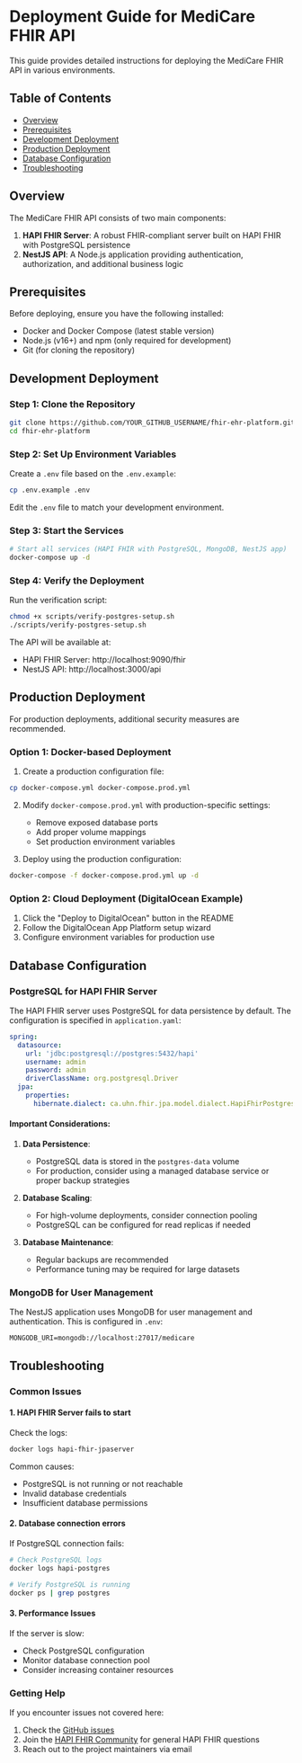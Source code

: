 # Deployment Guide for MediCare FHIR API

This guide provides detailed instructions for deploying the MediCare FHIR API in various environments.

## Table of Contents

- [Overview](#overview)
- [Prerequisites](#prerequisites)
- [Development Deployment](#development-deployment)
- [Production Deployment](#production-deployment)
- [Database Configuration](#database-configuration)
- [Troubleshooting](#troubleshooting)

## Overview

The MediCare FHIR API consists of two main components:

1. **HAPI FHIR Server**: A robust FHIR-compliant server built on HAPI FHIR with PostgreSQL persistence
2. **NestJS API**: A Node.js application providing authentication, authorization, and additional business logic

## Prerequisites

Before deploying, ensure you have the following installed:

- Docker and Docker Compose (latest stable version)
- Node.js (v16+) and npm (only required for development)
- Git (for cloning the repository)

## Development Deployment

### Step 1: Clone the Repository

```bash
git clone https://github.com/YOUR_GITHUB_USERNAME/fhir-ehr-platform.git
cd fhir-ehr-platform
```

### Step 2: Set Up Environment Variables

Create a `.env` file based on the `.env.example`:

```bash
cp .env.example .env
```

Edit the `.env` file to match your development environment.

### Step 3: Start the Services

```bash
# Start all services (HAPI FHIR with PostgreSQL, MongoDB, NestJS app)
docker-compose up -d
```

### Step 4: Verify the Deployment

Run the verification script:

```bash
chmod +x scripts/verify-postgres-setup.sh
./scripts/verify-postgres-setup.sh
```

The API will be available at:
- HAPI FHIR Server: http://localhost:9090/fhir
- NestJS API: http://localhost:3000/api

## Production Deployment

For production deployments, additional security measures are recommended.

### Option 1: Docker-based Deployment

1. Create a production configuration file:

```bash
cp docker-compose.yml docker-compose.prod.yml
```

2. Modify `docker-compose.prod.yml` with production-specific settings:
   - Remove exposed database ports
   - Add proper volume mappings
   - Set production environment variables

3. Deploy using the production configuration:

```bash
docker-compose -f docker-compose.prod.yml up -d
```

### Option 2: Cloud Deployment (DigitalOcean Example)

1. Click the "Deploy to DigitalOcean" button in the README
2. Follow the DigitalOcean App Platform setup wizard
3. Configure environment variables for production use

## Database Configuration

### PostgreSQL for HAPI FHIR Server

The HAPI FHIR server uses PostgreSQL for data persistence by default. The configuration is specified in `application.yaml`:

```yaml
spring:
  datasource:
    url: 'jdbc:postgresql://postgres:5432/hapi'
    username: admin
    password: admin
    driverClassName: org.postgresql.Driver
  jpa:
    properties:
      hibernate.dialect: ca.uhn.fhir.jpa.model.dialect.HapiFhirPostgresDialect
```

#### Important Considerations:

1. **Data Persistence**: 
   - PostgreSQL data is stored in the `postgres-data` volume
   - For production, consider using a managed database service or proper backup strategies

2. **Database Scaling**:
   - For high-volume deployments, consider connection pooling
   - PostgreSQL can be configured for read replicas if needed

3. **Database Maintenance**:
   - Regular backups are recommended
   - Performance tuning may be required for large datasets

### MongoDB for User Management

The NestJS application uses MongoDB for user management and authentication. This is configured in `.env`:

```
MONGODB_URI=mongodb://localhost:27017/medicare
```

## Troubleshooting

### Common Issues

#### 1. HAPI FHIR Server fails to start

Check the logs:
```bash
docker logs hapi-fhir-jpaserver
```

Common causes:
- PostgreSQL is not running or not reachable
- Invalid database credentials
- Insufficient database permissions

#### 2. Database connection errors

If PostgreSQL connection fails:
```bash
# Check PostgreSQL logs
docker logs hapi-postgres

# Verify PostgreSQL is running
docker ps | grep postgres
```

#### 3. Performance Issues

If the server is slow:
- Check PostgreSQL configuration
- Monitor database connection pool
- Consider increasing container resources

### Getting Help

If you encounter issues not covered here:

1. Check the [GitHub issues](https://github.com/YOUR_GITHUB_USERNAME/fhir-ehr-platform/issues)
2. Join the [HAPI FHIR Community](https://chat.fhir.org/) for general HAPI FHIR questions
3. Reach out to the project maintainers via email 